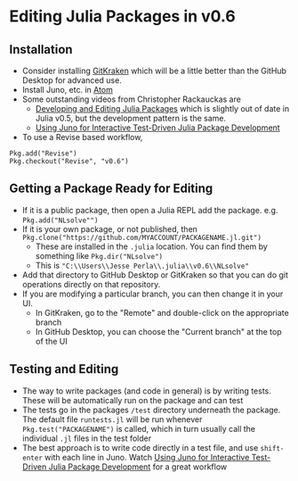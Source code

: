 # Editing Julia Packages in v0.6
## Installation
- Consider installing [GitKraken](https://www.gitkraken.com/) which will be a little better than the GitHub Desktop for advanced use.
- Install Juno, etc. in [Atom](atom.md)
- Some outstanding videos from Christopher Rackauckas are
  - [Developing and Editing Julia Packages](https://www.youtube.com/watch?v=tx8DRc7_c9I&t=40s) which is slightly out of date in Julia v0.5, but the development pattern is the same.
  - [Using Juno for Interactive Test-Driven Julia Package Development](https://www.youtube.com/watch?v=i5iGVkI7XOI)
- To use a Revise based workflow,
```
Pkg.add("Revise")
Pkg.checkout("Revise", "v0.6")
```

## Getting a Package Ready for Editing
- If it is a public package, then open a Julia REPL add the package.  e.g. `Pkg.add("NLsolve"")`
- If it is your own package, or not published, then  `Pkg.clone("https://github.com/MYACCOUNT/PACKAGENAME.jl.git")`
  - These are installed in the `.julia` location.  You can find them by something like `Pkg.dir("NLsolve")`
  - This is `"C:\\Users\\Jesse Perla\\.julia\\v0.6\\NLsolve"`
- Add that directory to GitHub Desktop or GitKraken so that you can do git operations directly on that repository.
- If you are modifying a particular branch, you can then change it in your UI.
  - In GitKraken, go to the "Remote" and double-click on the appropriate branch
  - In GitHub Desktop, you can choose the "Current branch" at the top of the UI

## Testing and Editing
- The way to write packages (and code in general) is by writing tests. These will be automatically run on the package and can test
- The tests go in the packages `/test` directory underneath the package.  The default file `runtests.jl` will be run whenever `Pkg.test("PACKAGENAME")` is called, which in turn usually call the individual `.jl` files in the test folder
- The best approach is to write code directly in a test file, and use `shift-enter` with each line in Juno.  Watch [Using Juno for Interactive Test-Driven Julia Package Development](https://www.youtube.com/watch?v=i5iGVkI7XOI) for a great workflow
